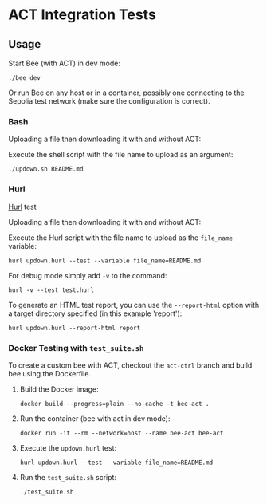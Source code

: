# ACT Integration Tests

## Usage

Start Bee (with ACT) in dev mode:

```shell
./bee dev 
```

Or run Bee on any host or in a container, possibly one connecting to the Sepolia test network (make sure the
configuration is correct).

### Bash

Uploading a file then downloading it with and without ACT:

Execute the shell script with the file name to upload as an argument:

```shell
./updown.sh README.md
```

### Hurl

[Hurl](https://hurl.dev) test

Uploading a file then downloading it with and without ACT:

Execute the Hurl script with the file name to upload as the `file_name` variable:

```shell
hurl updown.hurl --test --variable file_name=README.md
```

For debug mode simply add `-v` to the command:

```shell
hurl -v --test test.hurl
```

To generate an HTML test report, you can use the `--report-html` option with a target directory specified (in this
example 'report'):

```shell
hurl updown.hurl --report-html report
```

### Docker Testing with `test_suite.sh`

To create a custom bee with ACT, checkout the `act-ctrl` branch and build bee using the Dockerfile.

1. Build the Docker image:

    ```shell
    docker build --progress=plain --no-cache -t bee-act .
    ```

2. Run the container (bee with act in dev mode):

    ```shell
    docker run -it --rm --network=host --name bee-act bee-act
    ```

3. Execute the `updown.hurl` test:

    ```shell
    hurl updown.hurl --test --variable file_name=README.md
    ```

4. Run the `test_suite.sh` script:

    ```shell
    ./test_suite.sh
    ```
